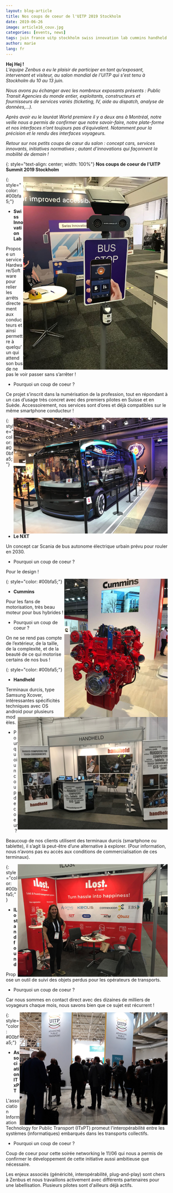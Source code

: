 ```yaml
---
layout: blog-article
title: Nos coups de coeur de l'UITP 2019 Stockholm
date: 2019-06-26
image: article16_couv.jpg
categories: [events, news]
tags: juin france uitp stockholm swiss innovation lab cummins handheld ilostandfound itxpt
author: marie
lang: fr
---
```


**Hej Hej !**<br>
*L’équipe Zenbus a eu le plaisir de participer en tant qu’exposant, intervenant et visiteur, au salon mondial de l'UITP qui s'est tenu à Stockholm du 10 au 13 juin.*

*Nous avons pu échanger avec les nombreux exposants présents&nbsp;:&nbsp;Public Transit Agencies du monde entier, exploitants, constructeurs et fournisseurs de services variés (ticketing, IV, aide au dispatch, analyse de données,...).*

*Après avoir eu le lauréat World premiere il y a deux ans à Montréal, notre veille nous a permis de confirmer que notre savoir-faire, notre plate-forme et nos interfaces n’ont toujours pas d’équivalent. Notamment pour la précision et le rendu des interfaces voyageurs.*

*Retour sur nos petits coups de cœur du salon&nbsp;:&nbsp;concept cars, services innovants, initiatives normatives ; autant d'innovations qui façonnent la mobilité de demain !*

{: style="text-align: center; width: 100%"}
**Nos coups de coeur de l'UITP Summit 2019 Stockholm**

<img style="float: right; height:600px; width:auto !important" src="/assets/img/blog/swiss_16.jpg">

{: style="color: #00bfa5;"}
* **Swiss Innovation Lab**

Propose un service Hardware/Software pour relier les arrêts directement aux conducteurs et ainsi permettre à quelqu’un qui attend son bus de ne pas le voir passer sans s’arrêter&nbsp;!

* Pourquoi un coup de coeur&nbsp;?

Ce projet s’inscrit dans la numérisation de la profession, tout en répondant à un cas d’usage très concret avec des premiers pilotes en Suisse et en Suède. Accessoirement, nos services sont d’ores et déjà compatibles sur le même smartphone conducteur !

<img style="float: right; height:360px; width:auto !important" src="/assets/img/blog/nxt_16.jpg">

{: style="color: #00bfa5;"}
* **Le NXT**

Un concept car Scania de bus autonome électrique urbain prévu pour rouler en 2030.

* Pourquoi un coup de coeur&nbsp;?

Pour le design !

<img style="float: right; height:430px; width:auto !important" src="/assets/img/blog/cummins_16.jpg">

{: style="color: #00bfa5;"}
* **Cummins**

Pour les fans de motorisation, très beau moteur pour bus hybrides !

* Pourquoi un coup de coeur&nbsp;?

On ne se rend pas compte de l’extérieur, de la taille, de la complexité, et de la beauté de ce qui motorise certains de nos bus !

<img style="float: right; height:350px; width:auto !important" src="/assets/img/blog/handheld_16.jpg">

{: style="color: #00bfa5;"}
* **Handheld**

Terminaux durcis, type Samsung Xcover, intéressantes spécificités techniques avec OS android pour plusieurs modèles. 

* Pourquoi un coup de coeur&nbsp;?

Beaucoup de nos clients utilisent des terminaux durcis (smartphone ou tablette), il s’agit là peut-être d’une alternative à explorer. 
(Pour information, nous n’avons pas eu accès aux conditions de commercialisation de ces terminaux).

<img style="float: right; height:350px; width:auto !important" src="/assets/img/blog/ilostandfound_16.jpg">

{: style="color: #00bfa5;"}
* **ILost and found**

Propose un outil de suivi des objets perdus pour les opérateurs de transports. 

* Pourquoi un coup de coeur&nbsp;?

Car nous sommes en contact direct avec des dizaines de milliers de voyageurs chaque mois, nous savons bien que ce sujet est récurrent !

<img style="float: right; height:350px; width:auto !important" src="/assets/img/blog/itxpt_16.png">

{: style="color: #00bfa5;"}
* **Association ITxPT**

L'association Information Technology for Public Transport (ITxPT) promeut l'interopérabilité entre les systèmes (informatiques) embarqués dans les transports collectifs.

* Pourquoi un coup de coeur&nbsp;?

Coup de coeur pour cette soirée networking le 11/06 qui nous a permis de confirmer le développement de cette initiative aussi ambitieuse que nécessaire.

Les enjeux associés (généricité, interopérabilité, plug-and-play) sont chers à Zenbus et nous travaillons activement avec différents partenaires pour une labellisation. Plusieurs pilotes sont d'ailleurs déjà actifs.
